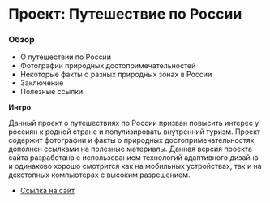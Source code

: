 # Проект: Путешествие по России

### Обзор
* О путешествии по России
* Фотографии природных достопримечательностей
* Некоторые факты о разных природных зонах в России
* Заключение
* Полезные ссылки

**Интро**

Данный проект о путешествиях по России призван повысить интерес у россиян к родной стране и популизировать внутренний туризм. Проект содержит фотографии и факты о природных достопримечательностях, дополнен ссылками на полезные материалы. 
Данная версия проекта сайта разработана с использованием технологий адаптивного дизайна и одинаково хорошо смотрится как на мобильных устройствах, так и на декстопных компьютерах с высоким разрешением.

* [Ссылка на сайт](https://vitka3000.github.io/russian-travel/index.html)

